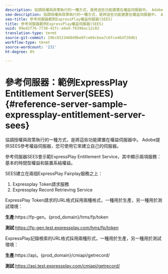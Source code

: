 ```yaml
---
description: 協調授權與政策執行的一種方式，是將這些功能建置在權益伺服器中。 Adobe提供SEES參考權益伺服器，您可使用它來建立自己的伺服器。
seo-description: 協調授權與政策執行的一種方式，是將這些功能建置在權益伺服器中。 Adobe提供SEES參考權益伺服器，您可使用它來建立自己的伺服器。
seo-title: 參考伺服器範例ExpressPlay權益伺服器(SEES)
title: 參考伺服器範例ExpressPlay權益伺服器(SEES)
uuid: 99e42f76-7730-42fc-a9a9-f6396ac12c02
translation-type: tm+mt
source-git-commit: 29bc8323460d9be0fce66cbea7c6fce46df20d61
workflow-type: tm+mt
source-wordcount: '231'
ht-degree: 0%

---
```



# 參考伺服器：範例ExpressPlay Entitlement Server(SEES){#reference-server-sample-expressplay-entitlement-server-sees}

協調授權與政策執行的一種方式，是將這些功能建置在權益伺服器中。 Adobe提供SEES參考權益伺服器，您可使用它來建立自己的伺服器。

參考伺服器SEES會示範ExpressPlay Entitlement Service，其中顯示兩項服務：基本的時間型權益和裝置系結權益。

SEES建立在兩個ExpressPlay Fairplay服務之上：

1. Expressplay Token請求服務
1. Expressplay Record Retrieving Service

ExpressPlay Token請求的URL格式採用兩種格式，一種用於生產，另一種用於測試環境：

**生產**:<span></span>https://fp-gen。{prod_domain}/hms/fp/token

**測試**:<span></span>https://fp-gen.test.expressplay.com/hms/fp/token

ExpressPlay記錄檢索的URL格式採用兩種形式，一種用於生產，另一種用於測試環境：

**生產**:<span></span>https://api。{prod_domain}/cmiapi/getrecord/

**測試**:<span></span>https://api.test.expressplay.com/cmiapi/getrecord/
